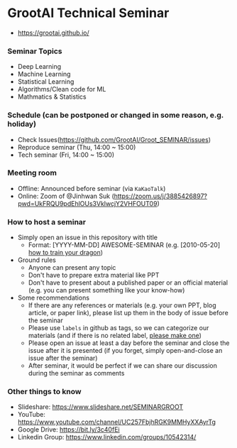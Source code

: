 # GrootAI Technical Seminar
- https://grootai.github.io/


### Seminar Topics 
- Deep Learning
- Machine Learning 
- Statistical Learning
- Algorithms/Clean code for ML
- Mathmatics & Statistics


### Schedule (can be postponed or changed in some reason, e.g. holiday)
- Check Issues(https://github.com/GrootAI/Groot_SEMINAR/issues)
- Reproduce seminar (Thu, 14:00 ~ 15:00)
- Tech seminar (Fri, 14:00 ~ 15:00)


### Meeting room
- Offline: Announced before seminar (via `KaKaoTalk`)
- Online: Zoom of @Jinhwan Suk (https://zoom.us/j/3885426897?pwd=UkFRQU9pdEhlOUs3VklwcjY2VHFOUT09)


### How to host a seminar
- Simply open an issue in this repository with title
  - Format: [YYYY-MM-DD] AWESOME-SEMINAR (e.g. [2010-05-20] [how to train your dragon](https://www.imdb.com/title/tt0892769/))
- Ground rules
  - Anyone can present any topic 
  - Don't have to prepare extra material like PPT
  - Don't have to present about a published paper or an official material (e.g. you can present something like your know-how)
- Some recommendations
  - If there are any references or materials (e.g. your own PPT, blog article, or paper link), please list up them in the body of issue before the seminar
  - Please use `labels` in github as tags, so we can categorize our materials (and if there is no related label, [please make one](https://stackoverflow.com/questions/29218900/how-to-create-custom-labels-for-issues-on-github))
  - Please open an issue at least a day before the seminar and close the issue after it is presented (if you forget, simply open-and-close an issue after the seminar)
  - After seminar, it would be perfect if we can share our discussion during the seminar as comments
  
### Other things to know
- Slideshare: https://www.slideshare.net/SEMINARGROOT
- YouTube: https://www.youtube.com/channel/UC257FbjhRGK9MMHyXXAyrTg
- Google Drive: https://bit.ly/3c40fEi
- Linkedin Group: https://www.linkedin.com/groups/10542314/
  

